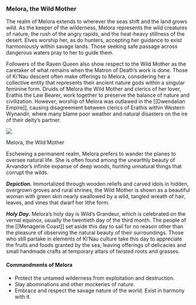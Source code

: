 ### Melora, the Wild Mother

The realm of Melora extends to wherever the seas shift and the land grows wild. As the keeper of the wilderness, Melora represents the wild creatures of nature, the rush of the angry rapids, and the heat-heavy stillness of the desert. Elves worship her, as do hunters, accepting her guidance to exist harmoniously within savage lands. Those seeking safe passage across dangerous waters pray to her to guide them.

Followers of the Raven Queen also show respect to the Wild Mother as the caretaker of what remains when the Matron of Death’s work is done. Those of Ki’Nau descent often make offerings to Melora, considering her a collective entity that represents their ancient nature gods within a singular feminine form. Druids of Melora the Wild Mother and clerics of her lover, Erathis the Law Bearer, work together to preserve the balance of nature and civilization. However, worship of Melora was outlawed in the [[Dwendalian Empire]], causing disagreement between clerics of Erathis within Western Wynandir, where many blame poor weather and natural disasters on the ire of their deity’s partner.

[![](https://media.dndbeyond.com/compendium-images/egtw/yDOyqyOocErRgYJK/01-11.png)](https://media.dndbeyond.com/compendium-images/egtw/yDOyqyOocErRgYJK/01-11.png)

Melora, the Wild Mother

Eschewing a permanent realm, Melora prefers to wander the planes to oversee natural life. She is often found among the unearthly beauty of Arvandor’s infinite expanse of deep woods, hunting unnatural things that corrupt the wilds.

**_Depiction._** Immortalized through wooden reliefs and carved idols in hidden, overgrown groves and rural shrines, the Wild Mother is shown as a beautiful woman with green skin nearly swallowed by a wild, tangled wreath of hair, leaves, and vines that dwarf her lithe form.

**_Holy Day._** Melora’s holy day is Wild’s Grandeur, which is celebrated on the vernal equinox, usually the twentieth day of the third month. The people of the [[Menagerie Coast]] set aside this day to sail for no reason other than the pleasure of observing the natural beauty of their surroundings. Those who still partake in elements of Ki’Nau culture take this day to appreciate the fruits and foods granted by the sea, leaving offerings of delicacies and small handmade crafts at temporary altars of twisted roots and grasses.

#### Commandments of Melora

-   Protect the untamed wilderness from exploitation and destruction.
-   Slay abominations and other mockeries of nature.
-   Embrace and respect the savage nature of the world. Exist in harmony with it.